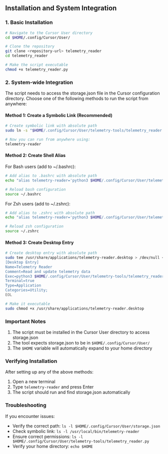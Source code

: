 ## Installation and System Integration

### 1. Basic Installation

```bash
# Navigate to the Cursor User directory
cd $HOME/.config/Cursor/User/

# Clone the repository
git clone <repository-url> telemetry_reader
cd telemetry_reader

# Make the script executable
chmod +x telemetry_reader.py
```

### 2. System-wide Integration

The script needs to access the storage.json file in the Cursor configuration directory. Choose one of the following methods to run the script from anywhere:

#### Method 1: Create a Symbolic Link (Recommended)

```bash
# Create symbolic link with absolute path
sudo ln -s "$HOME/.config/Cursor/User/telemetry-tools/telemetry_reader.py" /usr/local/bin/telemetry-reader

# Now you can run from anywhere using:
telemetry-reader
```

#### Method 2: Create Shell Alias

For Bash users (add to ~/.bashrc):

```bash
# Add alias to .bashrc with absolute path
echo "alias telemetry-reader='python3 $HOME/.config/Cursor/User/telemetry-tools/telemetry_reader.py'" >> ~/.bashrc

# Reload bash configuration
source ~/.bashrc
```

For Zsh users (add to ~/.zshrc):

```bash
# Add alias to .zshrc with absolute path
echo "alias telemetry-reader='python3 $HOME/.config/Cursor/User/telemetry-tools/telemetry_reader.py'" >> ~/.zshrc

# Reload zsh configuration
source ~/.zshrc
```

#### Method 3: Create Desktop Entry

```bash
# Create desktop entry with absolute path
sudo tee /usr/share/applications/telemetry-reader.desktop > /dev/null << EOL
[Desktop Entry]
Name=Telemetry Reader
Comment=Read and update telemetry data
Exec=python3 $HOME/.config/Cursor/User/telemetry-tools/telemetry_reader.py
Terminal=true
Type=Application
Categories=Utility;
EOL

# Make it executable
sudo chmod +x /usr/share/applications/telemetry-reader.desktop
```

### Important Notes

1. The script must be installed in the Cursor User directory to access storage.json
2. The tool expects storage.json to be in `$HOME/.config/Cursor/User/`
3. The `$HOME` variable will automatically expand to your home directory

### Verifying Installation

After setting up any of the above methods:

1. Open a new terminal
2. Type `telemetry-reader` and press Enter
3. The script should run and find storage.json automatically

### Troubleshooting

If you encounter issues:

- Verify the correct path: `ls -l $HOME/.config/Cursor/User/storage.json`
- Check symbolic link: `ls -l /usr/local/bin/telemetry-reader`
- Ensure correct permissions: `ls -l $HOME/.config/Cursor/User/telemetry-tools/telemetry_reader.py`
- Verify your home directory: `echo $HOME`
